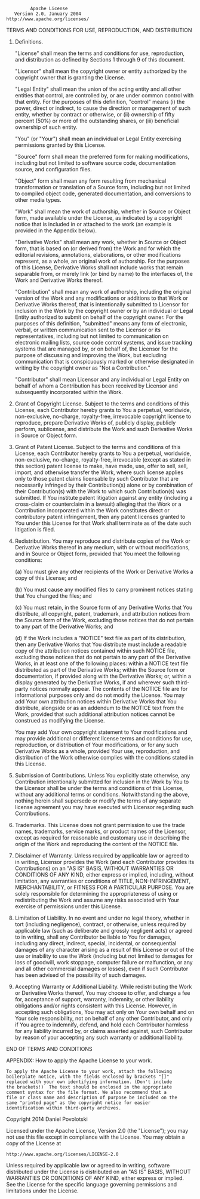              Apache License
       Version 2.0, January 2004
    http://www.apache.org/licenses/

TERMS AND CONDITIONS FOR USE, REPRODUCTION, AND DISTRIBUTION

1. Definitions.

   "License" shall mean the terms and conditions for use, reproduction, and
   distribution as defined by Sections 1 through 9 of this document.

   "Licensor" shall mean the copyright owner or entity authorized by the
   copyright owner that is granting the License.

   "Legal Entity" shall mean the union of the acting entity and all other
   entities that control, are controlled by, or are under common control with
   that entity. For the purposes of this definition, "control" means (i) the
   power, direct or indirect, to cause the direction or management of such
   entity, whether by contract or otherwise, or (ii) ownership of fifty percent
   (50%) or more of the outstanding shares, or (iii) beneficial ownership of
   such entity.

   "You" (or "Your") shall mean an individual or Legal Entity exercising
   permissions granted by this License.

   "Source" form shall mean the preferred form for making modifications,
   including but not limited to software source code, documentation source, and
   configuration files.

   "Object" form shall mean any form resulting from mechanical transformation or
   translation of a Source form, including but not limited to compiled object
   code, generated documentation, and conversions to other media types.

   "Work" shall mean the work of authorship, whether in Source or Object form,
   made available under the License, as indicated by a copyright notice that is
   included in or attached to the work (an example is provided in the Appendix
   below).

   "Derivative Works" shall mean any work, whether in Source or Object form,
   that is based on (or derived from) the Work and for which the editorial
   revisions, annotations, elaborations, or other modifications represent, as a
   whole, an original work of authorship. For the purposes of this License,
   Derivative Works shall not include works that remain separable from, or
   merely link (or bind by name) to the interfaces of, the Work and Derivative
   Works thereof.

   "Contribution" shall mean any work of authorship, including the original
   version of the Work and any modifications or additions to that Work or
   Derivative Works thereof, that is intentionally submitted to Licensor for
   inclusion in the Work by the copyright owner or by an individual or Legal
   Entity authorized to submit on behalf of the copyright owner. For the
   purposes of this definition, "submitted" means any form of electronic,
   verbal, or written communication sent to the Licensor or its representatives,
   including but not limited to communication on electronic mailing lists,
   source code control systems, and issue tracking systems that are managed by,
   or on behalf of, the Licensor for the purpose of discussing and improving the
   Work, but excluding communication that is conspicuously marked or otherwise
   designated in writing by the copyright owner as "Not a Contribution."

   "Contributor" shall mean Licensor and any individual or Legal Entity on
   behalf of whom a Contribution has been received by Licensor and subsequently
   incorporated within the Work.

2. Grant of Copyright License. Subject to the terms and conditions of this
   License, each Contributor hereby grants to You a perpetual, worldwide,
   non-exclusive, no-charge, royalty-free, irrevocable copyright license to
   reproduce, prepare Derivative Works of, publicly display, publicly perform,
   sublicense, and distribute the Work and such Derivative Works in Source or
   Object form.

3. Grant of Patent License. Subject to the terms and conditions of this License,
   each Contributor hereby grants to You a perpetual, worldwide, non-exclusive,
   no-charge, royalty-free, irrevocable (except as stated in this section)
   patent license to make, have made, use, offer to sell, sell, import, and
   otherwise transfer the Work, where such license applies only to those patent
   claims licensable by such Contributor that are necessarily infringed by their
   Contribution(s) alone or by combination of their Contribution(s) with the
   Work to which such Contribution(s) was submitted. If You institute patent
   litigation against any entity (including a cross-claim or counterclaim in a
   lawsuit) alleging that the Work or a Contribution incorporated within the
   Work constitutes direct or contributory patent infringement, then any patent
   licenses granted to You under this License for that Work shall terminate as
   of the date such litigation is filed.

4. Redistribution. You may reproduce and distribute copies of the Work or
   Derivative Works thereof in any medium, with or without modifications, and in
   Source or Object form, provided that You meet the following conditions:

   (a) You must give any other recipients of the Work or Derivative Works a copy
   of this License; and

   (b) You must cause any modified files to carry prominent notices stating that
   You changed the files; and

   (c) You must retain, in the Source form of any Derivative Works that You
   distribute, all copyright, patent, trademark, and attribution notices from
   the Source form of the Work, excluding those notices that do not pertain to
   any part of the Derivative Works; and

   (d) If the Work includes a "NOTICE" text file as part of its distribution,
   then any Derivative Works that You distribute must include a readable copy of
   the attribution notices contained within such NOTICE file, excluding those
   notices that do not pertain to any part of the Derivative Works, in at least
   one of the following places: within a NOTICE text file distributed as part of
   the Derivative Works; within the Source form or documentation, if provided
   along with the Derivative Works; or, within a display generated by the
   Derivative Works, if and wherever such third-party notices normally appear.
   The contents of the NOTICE file are for informational purposes only and do
   not modify the License. You may add Your own attribution notices within
   Derivative Works that You distribute, alongside or as an addendum to the
   NOTICE text from the Work, provided that such additional attribution notices
   cannot be construed as modifying the License.

   You may add Your own copyright statement to Your modifications and may
   provide additional or different license terms and conditions for use,
   reproduction, or distribution of Your modifications, or for any such
   Derivative Works as a whole, provided Your use, reproduction, and
   distribution of the Work otherwise complies with the conditions stated in
   this License.

5. Submission of Contributions. Unless You explicitly state otherwise, any
   Contribution intentionally submitted for inclusion in the Work by You to the
   Licensor shall be under the terms and conditions of this License, without any
   additional terms or conditions. Notwithstanding the above, nothing herein
   shall supersede or modify the terms of any separate license agreement you may
   have executed with Licensor regarding such Contributions.

6. Trademarks. This License does not grant permission to use the trade names,
   trademarks, service marks, or product names of the Licensor, except as
   required for reasonable and customary use in describing the origin of the
   Work and reproducing the content of the NOTICE file.

7. Disclaimer of Warranty. Unless required by applicable law or agreed to in
   writing, Licensor provides the Work (and each Contributor provides its
   Contributions) on an "AS IS" BASIS, WITHOUT WARRANTIES OR CONDITIONS OF ANY
   KIND, either express or implied, including, without limitation, any
   warranties or conditions of TITLE, NON-INFRINGEMENT, MERCHANTABILITY, or
   FITNESS FOR A PARTICULAR PURPOSE. You are solely responsible for determining
   the appropriateness of using or redistributing the Work and assume any risks
   associated with Your exercise of permissions under this License.

8. Limitation of Liability. In no event and under no legal theory, whether in
   tort (including negligence), contract, or otherwise, unless required by
   applicable law (such as deliberate and grossly negligent acts) or agreed to
   in writing, shall any Contributor be liable to You for damages, including any
   direct, indirect, special, incidental, or consequential damages of any
   character arising as a result of this License or out of the use or inability
   to use the Work (including but not limited to damages for loss of goodwill,
   work stoppage, computer failure or malfunction, or any and all other
   commercial damages or losses), even if such Contributor has been advised of
   the possibility of such damages.

9. Accepting Warranty or Additional Liability. While redistributing the Work or
   Derivative Works thereof, You may choose to offer, and charge a fee for,
   acceptance of support, warranty, indemnity, or other liability obligations
   and/or rights consistent with this License. However, in accepting such
   obligations, You may act only on Your own behalf and on Your sole
   responsibility, not on behalf of any other Contributor, and only if You agree
   to indemnify, defend, and hold each Contributor harmless for any liability
   incurred by, or claims asserted against, such Contributor by reason of your
   accepting any such warranty or additional liability.

END OF TERMS AND CONDITIONS

APPENDIX: How to apply the Apache License to your work.

    To apply the Apache License to your work, attach the following
    boilerplate notice, with the fields enclosed by brackets "[]"
    replaced with your own identifying information. (Don't include
    the brackets!)  The text should be enclosed in the appropriate
    comment syntax for the file format. We also recommend that a
    file or class name and description of purpose be included on the
    same "printed page" as the copyright notice for easier
    identification within third-party archives.

Copyright 2014 Daniel Povolotski

Licensed under the Apache License, Version 2.0 (the "License"); you may not use
this file except in compliance with the License. You may obtain a copy of the
License at

    http://www.apache.org/licenses/LICENSE-2.0

Unless required by applicable law or agreed to in writing, software distributed
under the License is distributed on an "AS IS" BASIS, WITHOUT WARRANTIES OR
CONDITIONS OF ANY KIND, either express or implied. See the License for the
specific language governing permissions and limitations under the License.
